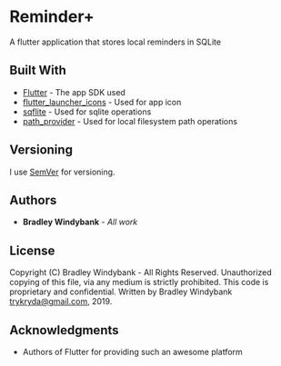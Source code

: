 # Reminder+

A flutter application that stores local reminders in SQLite

## Built With

* [Flutter](https://github.com/flutter/flutter) - The app SDK used
* [flutter_launcher_icons](https://pub.dartlang.org/packages/flutter_launcher_icons) - Used for app icon
* [sqflite](https://pub.dartlang.org/packages/sqflite) - Used for sqlite operations
* [path_provider](https://pub.dartlang.org/packages/path_provider) - Used for local filesystem path operations

## Versioning

I use [SemVer](http://semver.org/) for versioning.

## Authors

* **Bradley Windybank** - *All work* 

## License

Copyright (C) Bradley Windybank - All Rights Reserved. Unauthorized copying of this file, via any medium is strictly prohibited. This code is proprietary and confidential. Written by Bradley Windybank <trykryda@gmail.com>, 2019.

## Acknowledgments

* Authors of Flutter for providing such an awesome platform

